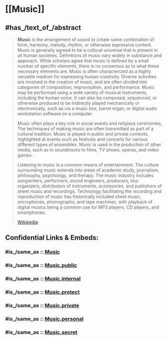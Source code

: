 

# [[Music]] 


## #has_/text_of_/abstract 

> **Music** is the arrangement of sound to create some combination of form, harmony, melody, rhythm, or otherwise expressive content. Music is generally agreed to be a cultural universal that is present in all human societies. Definitions of music vary widely in substance and approach. While scholars agree that music is defined by a small number of specific elements, there is no consensus as to what these necessary elements are. Music is often characterized as a highly versatile medium for expressing human creativity. Diverse activities are involved in the creation of music, and are often divided into categories of composition, improvisation, and performance. Music may be performed using a wide variety of musical instruments, including the human voice. It can also be composed, sequenced, or otherwise produced to be indirectly played mechanically or electronically, such as via a music box, barrel organ, or digital audio workstation software on a computer.
>
> Music often plays a key role in social events and religious ceremonies. The techniques of making music are often transmitted as part of a cultural tradition. Music is played in public and private contexts, highlighted at events such as festivals and concerts for various different types of ensembles. Music is used in the production of other media, such as in soundtracks to films, TV shows, operas, and video games.
>
> Listening to music is a common means of entertainment. The culture surrounding music extends into areas of academic study, journalism, philosophy, psychology, and therapy. The music industry includes songwriters, performers, sound engineers, producers, tour organizers, distributors of instruments, accessories, and publishers of sheet music and recordings. Technology facilitating the recording and reproduction of music has historically included sheet music, microphones, phonographs, and tape machines, with playback of digital musics being a common use for MP3 players, CD players, and smartphones.
>
> [Wikipedia](https://en.wikipedia.org/wiki/Music) 


## Confidential Links & Embeds: 

### #is_/same_as :: [Music](/_Standards/Media/Music.md) 

### #is_/same_as :: [Music.public](/_public/Media/Music.public.md) 

### #is_/same_as :: [Music.internal](/_internal/Media/Music.internal.md) 

### #is_/same_as :: [Music.protect](/_protect/Media/Music.protect.md) 

### #is_/same_as :: [Music.private](/_private/Media/Music.private.md) 

### #is_/same_as :: [Music.personal](/_personal/Media/Music.personal.md) 

### #is_/same_as :: [Music.secret](/_secret/Media/Music.secret.md)


